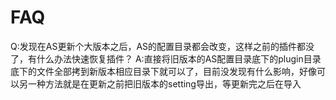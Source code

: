 # FAQ
Q:发现在AS更新个大版本之后，AS的配置目录都会改变，这样之前的插件都没了，有什么办法快速恢复插件？
A:直接将旧版本的AS配置目录底下的plugin目录底下的文件全部拷到新版本相应目录下就可以了，目前没发现有什么影响，好像可以另一种方法就是在更新之前把旧版本的setting导出，等更新完之后在导入